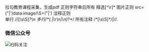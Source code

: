 
拉勾教育课程采集，生成pdf
正则字符串后所有 精选[^\r]*
图片正则 src=("|')data:image/\S+("|')
注释正则  <!--([\s\S|\r]*?)-->  <!--(.*?)-->  
单行 //[\s\S]*?\n
多行/\*(.|\r\n|\n)*?\*/ 
所有注释 \/\*[\s\S]*\*\/|\/\/.*
### 微信公众号
![扫码关注](https://tvax4.sinaimg.cn/large/a616b9a4gy1grl9d1rdpvj2076076wey.jpg)